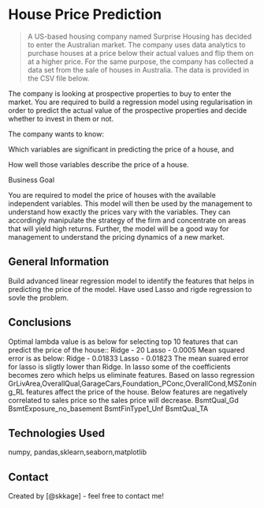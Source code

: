 # House Price Prediction
> A US-based housing company named Surprise Housing has decided to enter the Australian market. The company uses data analytics to purchase houses at a price below their actual values and flip them on at a higher price. For the same purpose, the company has collected a data set from the sale of houses in Australia. The data is provided in the CSV file below.

 

The company is looking at prospective properties to buy to enter the market. You are required to build a regression model using regularisation in order to predict the actual value of the prospective properties and decide whether to invest in them or not.

 

The company wants to know:

Which variables are significant in predicting the price of a house, and

How well those variables describe the price of a house.

Business Goal 

 

You are required to model the price of houses with the available independent variables. This model will then be used by the management to understand how exactly the prices vary with the variables. They can accordingly manipulate the strategy of the firm and concentrate on areas that will yield high returns. Further, the model will be a good way for management to understand the pricing dynamics of a new market.



<!-- You can include any other section that is pertinent to your problem -->

## General Information
Build advanced linear regression model to identify the features that helps in predicting the price of the model. Have used Lasso and rigde regression to sovle the problem.

<!-- You don't have to answer all the questions - just the ones relevant to your project. -->

## Conclusions

Optimal lambda value is as below for selecting top 10 features that can predict the price of the house::
Ridge - 20
Lasso - 0.0005
Mean squared error is as below:
Ridge - 0.01833
Lasso - 0.01823
The mean suared error for lasso is sligtly lower than Ridge. In lasso some of the coefficients becomes zero which helps us eliminate features. Based on lasso regression GrLivArea,OverallQual,GarageCars,Foundation_PConc,OverallCond,MSZoning_RL features affect the price of the house.
Below features are negatively correlated to sales price so the sales price will decrease.
BsmtQual_Gd BsmtExposure_no_basement BsmtFinType1_Unf BsmtQual_TA
<!-- You don't have to answer all the questions - just the ones relevant to your project. -->


## Technologies Used
numpy, pandas,sklearn,seaborn,matplotlib

<!-- As the libraries versions keep on changing, it is recommended to mention the version of library used in this project -->




## Contact
Created by [@skkage] - feel free to contact me!

